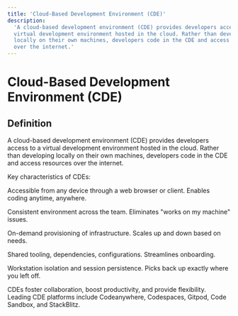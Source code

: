 ```yaml
---
title: 'Cloud-Based Development Environment (CDE)'
description:
  'A cloud-based development environment (CDE) provides developers access to a
  virtual development environment hosted in the cloud. Rather than developing
  locally on their own machines, developers code in the CDE and access resources
  over the internet.'
---
```


# Cloud-Based Development Environment (CDE)

## Definition

A cloud-based development environment (CDE) provides developers access to a
virtual development environment hosted in the cloud. Rather than developing
locally on their own machines, developers code in the CDE and access resources
over the internet.

Key characteristics of CDEs:

Accessible from any device through a web browser or client. Enables coding
anytime, anywhere.

Consistent environment across the team. Eliminates "works on my machine" issues.

On-demand provisioning of infrastructure. Scales up and down based on needs.

Shared tooling, dependencies, configurations. Streamlines onboarding.

Workstation isolation and session persistence. Picks back up exactly where you
left off.

CDEs foster collaboration, boost productivity, and provide flexibility. Leading
CDE platforms include Codeanywhere, Codespaces, Gitpod, Code Sandbox, and
StackBlitz.
